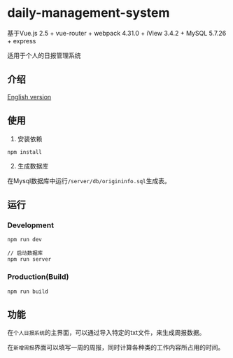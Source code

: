 # daily-management-system

基于Vue.js 2.5 + vue-router + webpack 4.31.0 + iView 3.4.2 + MySQL 5.7.26 + express

适用于个人的日报管理系统


## 介绍

[English version](./readme_en.md)


## 使用

1. 安装依赖

```
npm install
```

2. 生成数据库

在Mysql数据库中运行`/server/db/origininfo.sql`生成表。

## 运行
### Development

```
npm run dev

// 启动数据库
npm run server
```

### Production(Build)

```bush
npm run build
```

## 功能

在`个人日报系统`的主界面，可以通过导入特定的txt文件，来生成周报数据。

在`新增周报`界面可以填写一周的周报，同时计算各种类的工作内容所占用的时间。
